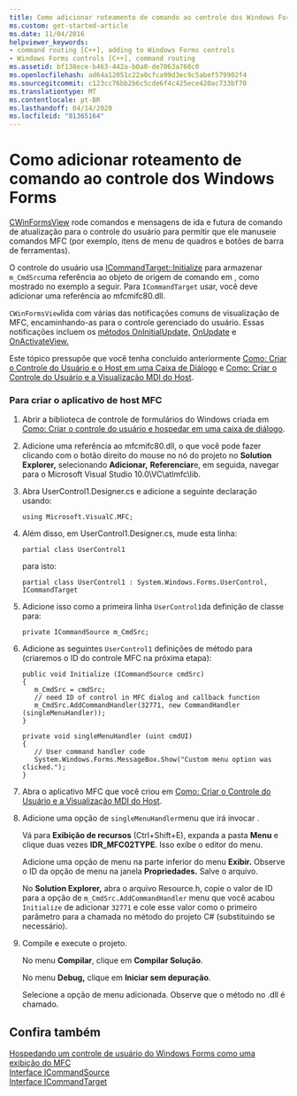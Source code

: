 ```yaml
---
title: Como adicionar roteamento de comando ao controle dos Windows Forms
ms.custom: get-started-article
ms.date: 11/04/2016
helpviewer_keywords:
- command routing [C++], adding to Windows Forms controls
- Windows Forms controls [C++], command routing
ms.assetid: bf138ece-b463-442a-b0a0-de7063a760c0
ms.openlocfilehash: ad64a12051c22a0cfca99d3ec9c5abef579902f4
ms.sourcegitcommit: c123cc76bb2b6c5cde6f4c425ece420ac733bf70
ms.translationtype: MT
ms.contentlocale: pt-BR
ms.lasthandoff: 04/14/2020
ms.locfileid: "81365164"
---
```

# <a name="how-to-add-command-routing-to-the-windows-forms-control"></a>Como adicionar roteamento de comando ao controle dos Windows Forms

[CWinFormsView](../mfc/reference/cwinformsview-class.md) rode comandos e mensagens de ida e futura de comando de atualização para o controle do usuário para permitir que ele manuseie comandos MFC (por exemplo, itens de menu de quadros e botões de barra de ferramentas).

O controle do usuário usa [ICommandTarget::Initialize](../mfc/reference/icommandtarget-interface.md#initialize) para armazenar `m_CmdSrc`uma referência ao objeto de origem de comando em , como mostrado no exemplo a seguir. Para `ICommandTarget` usar, você deve adicionar uma referência ao mfcmifc80.dll.

`CWinFormsView`lida com várias das notificações comuns de visualização de MFC, encaminhando-as para o controle gerenciado do usuário. Essas notificações incluem os [métodos OnInitialUpdate,](../mfc/reference/iview-interface.md#oninitialupdate) [OnUpdate](../mfc/reference/iview-interface.md#onupdate) e [OnActivateView.](../mfc/reference/iview-interface.md#onactivateview)

Este tópico pressupõe que você tenha concluído anteriormente [Como: Criar o Controle do Usuário e o Host em uma Caixa de Diálogo](../dotnet/how-to-create-the-user-control-and-host-in-a-dialog-box.md) e [Como: Criar o Controle do Usuário e a Visualização MDI do Host](../dotnet/how-to-create-the-user-control-and-host-mdi-view.md).

### <a name="to-create-the-mfc-host-application"></a>Para criar o aplicativo de host MFC

1. Abrir a biblioteca de controle de formulários do Windows criada em [Como: Criar o controle do usuário e hospedar em uma caixa de diálogo](../dotnet/how-to-create-the-user-control-and-host-in-a-dialog-box.md).

1. Adicione uma referência ao mfcmifc80.dll, o que você pode fazer clicando com o botão direito do mouse no nó do projeto no **Solution Explorer,** selecionando **Adicionar,** **Referenciar**e, em seguida, navegar para o Microsoft Visual Studio 10.0\VC\atlmfc\lib.

1. Abra UserControl1.Designer.cs e adicione a seguinte declaração usando:

    ```
    using Microsoft.VisualC.MFC;
    ```

1. Além disso, em UserControl1.Designer.cs, mude esta linha:

    ```
    partial class UserControl1
    ```

   para isto:

    ```
    partial class UserControl1 : System.Windows.Forms.UserControl, ICommandTarget
    ```

1. Adicione isso como a primeira linha `UserControl1`da definição de classe para:

    ```
    private ICommandSource m_CmdSrc;
    ```

1. Adicione as seguintes `UserControl1` definições de método para (criaremos o ID do controle MFC na próxima etapa):

    ```
    public void Initialize (ICommandSource cmdSrc)
    {
       m_CmdSrc = cmdSrc;
       // need ID of control in MFC dialog and callback function
       m_CmdSrc.AddCommandHandler(32771, new CommandHandler (singleMenuHandler));
    }

    private void singleMenuHandler (uint cmdUI)
    {
       // User command handler code
       System.Windows.Forms.MessageBox.Show("Custom menu option was clicked.");
    }
    ```

1. Abra o aplicativo MFC que você criou em [Como: Criar o Controle do Usuário e a Visualização MDI do Host](../dotnet/how-to-create-the-user-control-and-host-mdi-view.md).

1. Adicione uma opção de `singleMenuHandler`menu que irá invocar .

   Vá para **Exibição de recursos** (Ctrl+Shift+E), expanda a pasta **Menu** e clique duas vezes **IDR_MFC02TYPE**. Isso exibe o editor do menu.

   Adicione uma opção de menu na parte inferior do menu **Exibir.** Observe o ID da opção de menu na janela **Propriedades.** Salve o arquivo.

   No **Solution Explorer,** abra o arquivo Resource.h, copie o valor de ID para a opção de `m_CmdSrc.AddCommandHandler` menu que você acabou `Initialize` de adicionar `32771` e cole esse valor como o primeiro parâmetro para a chamada no método do projeto C# (substituindo se necessário).

1. Compile e execute o projeto.

   No menu **Compilar**, clique em **Compilar Solução**.

   No menu **Debug,** clique em **Iniciar sem depuração**.

   Selecione a opção de menu adicionada. Observe que o método no .dll é chamado.

## <a name="see-also"></a>Confira também

[Hospedando um controle de usuário do Windows Forms como uma exibição do MFC](../dotnet/hosting-a-windows-forms-user-control-as-an-mfc-view.md)<br/>
[Interface ICommandSource](../mfc/reference/icommandsource-interface.md)<br/>
[Interface ICommandTarget](../mfc/reference/icommandtarget-interface.md)

